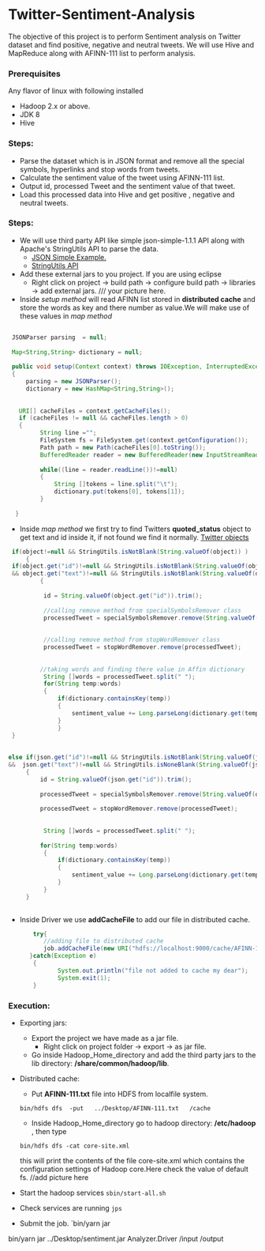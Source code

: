 # Twitter-Sentiment-Analysis
The objective of this project is to perform Sentiment analysis on Twitter dataset and find positive, negative and neutral tweets. We will use Hive and MapReduce along with AFINN-111 list to perform analysis.

### Prerequisites
Any flavor of linux with following installed
  - Hadoop 2.x or above.
  - JDK 8
  - Hive
  
### Steps:
  - Parse the  dataset which is in JSON format and remove all the special symbols, hyperlinks and stop words from tweets. 
  - Calculate the sentiment value of the tweet using AFINN-111 list.
  - Output id, processed Tweet and the sentiment value of that tweet.
  - Load this processed data into Hive and get positive , negative and neutral tweets.
  
  
### Steps:
   - We will use third party API like simple json-simple-1.1.1 API along with Apache's StringUtils API to parse the data. 
      - [JSON Simple Example.](https://www.geeksforgeeks.org/parse-json-java/)
      - [StringUtils API](https://commons.apache.org/proper/commons-lang/apidocs/org/apache/commons/lang3/StringUtils.html#isNotBlank-java.lang.CharSequence-)
   - Add these external jars to you project. If you are using eclipse 
     - Right click on project -> build path -> configure build path -> libraries -> add external jars. 
   /// your picture here.
   - Inside *setup method* will read AFINN list stored in **distributed cache** and store the words as key and there number as value.We will make use of these values in *map method*
  
   ```java
   
	JSONParser parsing  = null;
	
	Map<String,String> dictionary = null;
	
	public void setup(Context context) throws IOException, InterruptedException
	{
		parsing = new JSONParser();
		dictionary = new HashMap<String,String>();
		
		
	  URI[] cacheFiles = context.getCacheFiles();
	  if (cacheFiles != null && cacheFiles.length > 0)
	  {  
	    	String line ="";
	        FileSystem fs = FileSystem.get(context.getConfiguration());
	        Path path = new Path(cacheFiles[0].toString());
	        BufferedReader reader = new BufferedReader(new InputStreamReader(fs.open(path)));
	    
	        while((line = reader.readLine())!=null)
	        {
	        	String []tokens = line.split("\t");
	        	dictionary.put(tokens[0], tokens[1]);
	        }
	
 	 }
   ```
   - Inside *map method* we first try to find  Twitters **quoted_status** object to get text and id inside  it, if not found we find it normally.   [Twitter objects](https://twittercommunity.com/t/api-payloads-to-include-original-quoted-tweet-objects/38184)
   
   ```java
    if(object!=null && StringUtils.isNotBlank(String.valueOf(object)) )
		{
	if(object.get("id")!=null && StringUtils.isNotBlank(String.valueOf(object.get("id")))    
	&& object.get("text")!=null && StringUtils.isNotBlank(String.valueOf(object.get("text"))))
			{
				
			 id = String.valueOf(object.get("id")).trim();
			
			 //calling remove method from specialSymbolsRemover class
			 processedTweet = specialSymbolsRemover.remove(String.valueOf(object.get("text")));
			 
			 
			 //calling remove method from stopWordRemover class
			 processedTweet = stopWordRemover.remove(processedTweet);
			
			 
			//taking words and finding there value in Affin dictionary
			 String []words = processedTweet.split(" ");
			 for(String temp:words)
			 {
				 if(dictionary.containsKey(temp))
				 {
					 sentiment_value += Long.parseLong(dictionary.get(temp));
				 }
		         }
	}
				
	   
else if(json.get("id")!=null && StringUtils.isNotBlank(String.valueOf(json.get("id")))
&&  json.get("text")!=null && StringUtils.isNoneBlank(String.valueOf(json.get("Text")))  )
		{
			id = String.valueOf(json.get("id")).trim();
			
			processedTweet = specialSymbolsRemover.remove(String.valueOf(object.get("text")));
			
			processedTweet = stopWordRemover.remove(processedTweet);
			
			
			 String []words = processedTweet.split(" ");
          			
			for(String temp:words)
			 {
				 if(dictionary.containsKey(temp))
				 {
					 sentiment_value += Long.parseLong(dictionary.get(temp));
				 }
			 }				
		}
			
   
   ```
  
  - Inside Driver we use **addCacheFile** to add our file in distributed cache.
  ```java
  	     try{
			//adding file to distributed cache	
			job.addCacheFile(new URI("hdfs://localhost:9000/cache/AFINN-111.txt"));
		}catch(Exception e)
		 {
				System.out.println("file not added to cache my dear");
				System.exit(1);
		 }
  ```
      
### Execution:
- Exporting jars:
  - Export the project we have made as a jar file. 
    - Right click on project folder -> export -> as jar file.
  - Go inside Hadoop_Home_directory and add the third party jars to the lib directory: **/share/common/hadoop/lib**.
- Distributed cache:   
  - Put  **AFINN-111.txt** file into HDFS from localfile system. 
   ``` putting the file present in Desktop to cache folder present in HDFS
   bin/hdfs dfs  -put   ../Desktop/AFINN-111.txt   /cache
   ```
   - Inside Hadoop_Home_directory go to hadoop directory: **/etc/hadoop** , then type 
   ```
   bin/hdfs dfs -cat core-site.xml
   ```
   this will print the contents of the file core-site.xml which contains the configuration settings of Hadoop core.Here check the value of default fs. 
   //add picture here
   
   
- Start the hadoop services
 `sbin/start-all.sh`

- Check services are running 
`jps`
- Submit the job.
`bin/yarn jar <jar file location>  <Driver class name> <input-path>  <output-path> 

 bin/yarn  jar ../Desktop/sentiment.jar  Analyzer.Driver   /input  /output 
   
  

